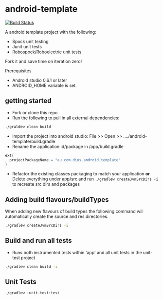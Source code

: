 android-template
================
[![Build Status](https://travis-ci.org/DiUS/android-template.png?branch=master)](https://travis-ci.org/DiUS/android-template)


A android template project with the following:

- Spock unit testing
- Junit unit tests
- Robospock/Roboelectric unit tests

Fork it and save time on iteration zero! 

Prerequisites
- Android studio  0.6.1 or later
- ANDROID_HOME variable is set.

## getting started
- Fork or clone this repo
- Run the following to pull in all external dependencies:

```bash
./graldew clean build
```

- Import the project into android studio: File >> Open >> ..../android-template/build.gradle
- Rename the application id/package in /app/build.gradle

```groovy
ext{
  projectPackageName = "au.com.dius.android.template"
}

```

- Refactor the existing classes packaging to match your application 
__or__
Delete everything under app/src and run `./gradlew createJvmSrcDirs -i` to recreate src dirs and packages

## Adding build flavours/buildTypes
When adding new flavours of build types the following command will automatically create the source and
res directories.

```bash
./gradlew createJvmSrcDirs -i
```

## Build and run all tests 
- Runs both instrumented tests within 'app' and all unit tests in the unit-test project
```bash
./gradlew clean build -i
```

## Unit Tests 
```bash
./gradlew :unit-test:test

```

